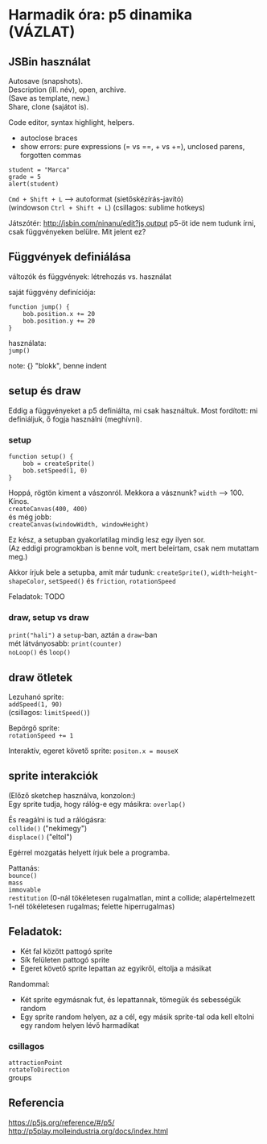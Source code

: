 # Harmadik óra: p5 dinamika (VÁZLAT)

## JSBin használat
Autosave (snapshots).  
Description (ill. név), open, archive.  
(Save as template, new.)  
Share, clone (sajátot is).  

Code editor, syntax highlight, helpers.  
- autoclose braces  
- show errors: pure expressions (= vs ==, + vs +=), unclosed parens, forgotten commas  

```
student = "Marca"  
grade = 5
alert(student)
```

`Cmd + Shift + L` --> autoformat (sietőskézírás-javító)  
(windowson `Ctrl + Shift + L`)
(csillagos: sublime hotkeys)  

Játszótér: http://jsbin.com/ninanu/edit?js,output
p5-öt ide nem tudunk írni, csak függvényeken belülre. Mit jelent ez?  

## Függvények definiálása

változók és függvények: létrehozás vs. használat  

saját függvény definíciója:  
```
function jump() {
	bob.position.x += 20
	bob.position.y += 20
}
```
használata:  
`jump()`  

note: {} "blokk", benne indent  

## setup és draw

Eddig a függvényeket a p5 definiálta, mi csak használtuk. Most fordított: mi definiáljuk, ő fogja használni (meghívni).  

### setup

```
function setup() {
	bob = createSprite()
	bob.setSpeed(1, 0)
}
```

Hoppá, rögtön kiment a vászonról. Mekkora a vásznunk? `width` --> 100. Kínos.  
`createCanvas(400, 400)`  
és még jobb:  
`createCanvas(windowWidth, windowHeight)`  

Ez kész, a setupban gyakorlatilag mindig lesz egy ilyen sor.  
(Az eddigi programokban is benne volt, mert beleírtam, csak nem mutattam meg.)  

Akkor írjuk bele a setupba, amit már tudunk: `createSprite()`, `width`-`height`-`shapeColor`, `setSpeed()` és `friction`, `rotationSpeed`

Feladatok: TODO  

### draw, setup vs draw

`print("hali")`  a `setup`-ban, aztán a `draw`-ban  
mét látványosabb: `print(counter)`   
`noLoop()` és `loop()`  

## draw ötletek

Lezuhanó sprite:  
`addSpeed(1, 90)`  
(csillagos: `limitSpeed()`)  

Bepörgő sprite:  
`rotationSpeed += 1`  

Interaktív, egeret követő sprite:
`positon.x = mouseX`  

## sprite interakciók
(Előző sketchep használva, konzolon:)  
Egy sprite tudja, hogy rálóg-e egy másikra: `overlap()`  

És reagálni is tud a rálógásra:  
`collide()` ("nekimegy")  
`displace()` ("eltol")  

Egérrel mozgatás helyett írjuk bele a programba.  

Pattanás:  
`bounce()`  
`mass`  
`immovable`  
`restitution` (0-nál tökéletesen rugalmatlan, mint a collide; alapértelmezett 1-nél tökéletesen rugalmas; felette hiperrugalmas)  

## Feladatok:
- Két fal között pattogó sprite  
- Sík felületen pattogó sprite  
- Egeret követő sprite lepattan az egyikről, eltolja a másikat

Randommal:  
- Két sprite egymásnak fut, és lepattannak, tömegük és sebességük random  
- Egy sprite random helyen, az a cél, egy másik sprite-tal oda kell eltolni egy random helyen lévő harmadikat  

### csillagos
`attractionPoint`  
`rotateToDirection`  
groups  

## Referencia
https://p5js.org/reference/#/p5/  
http://p5play.molleindustria.org/docs/index.html  
